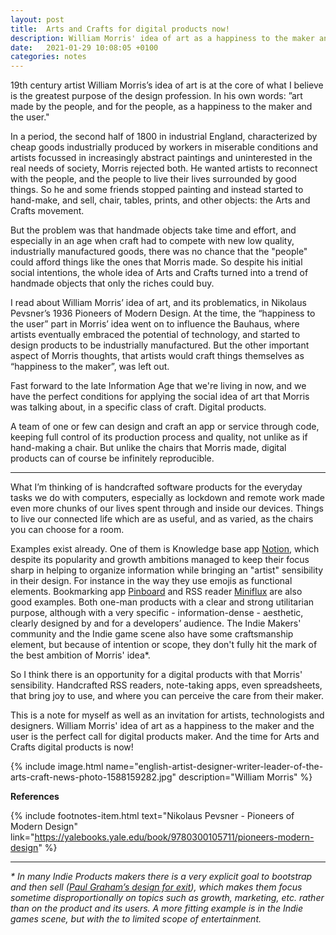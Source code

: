```yaml
---
layout: post
title:  Arts and Crafts for digital products now!
description: William Morris' idea of art as a happiness to the maker and the user is the perfect call for digital products designers
date:   2021-01-29 10:08:05 +0100
categories: notes
---
```



19th century artist William Morris’s idea of art is at the core of what I believe is the greatest purpose of the design profession. In his own words: ”art made by the people, and for the people, as a happiness to the maker and the user."

In a period, the second half of 1800 in industrial England, characterized by cheap goods industrially produced by workers in miserable conditions and artists focussed in increasingly abstract paintings and uninterested in the real needs of society, Morris rejected both. He wanted artists to reconnect with the people, and the people to live their lives surrounded by good things. So he and some friends stopped painting and instead started to hand-make, and sell, chair, tables, prints, and other objects: the Arts and Crafts movement.

But the problem was that handmade objects take time and effort, and especially in an age when craft had to compete with new low quality, industrially manufactured goods, there was no chance that the "people" could afford things like the ones that Morris made. So despite his initial social intentions, the whole idea of Arts and Crafts turned into a trend of handmade objects that only the riches could buy.

I read about William Morris’ idea of art, and its problematics, in Nikolaus Pevsner’s 1936 Pioneers of Modern Design. At the time, the “happiness to the user” part in Morris’ idea went on to influence the Bauhaus, where artists eventually embraced the potential of technology, and started to design products to be industrially manufactured. But the other important aspect of Morris thoughts, that artists would craft things themselves as “happiness to the maker”, was left out.

Fast forward to the late Information Age that we're living in now, and we have the perfect conditions for applying the social idea of art that Morris was talking about, in a specific class of craft. Digital products.

A team of one or few can design and craft an app or service through code, keeping full control of its production process and quality, not unlike as if hand-making a chair. But unlike the chairs that Morris made, digital products can of course be infinitely reproducible.

---


What I’m thinking of is handcrafted software products for the everyday tasks we do with computers, especially as lockdown and remote work made even more chunks of our lives spent through and inside our devices. Things to live our connected life which are as useful, and as varied, as the chairs you can choose for a room.

Examples exist already. One of them is Knowledge base app [Notion](https://www.notion.so/about), which despite its popularity and growth ambitions managed to keep their focus sharp in helping to organize information while bringing an "artist" sensibility in their design. For instance in the way they use emojis as functional elements. Bookmarking app [Pinboard](https://pinboard.in/) and RSS reader [Miniflux](https://miniflux.app/) are also good examples. Both one-man products with a clear and strong utilitarian purpose, although with a very specific - information-dense -  aesthetic, clearly designed by and for a developers’ audience. The Indie Makers' community and the Indie game scene also have some craftsmanship element, but because of intention or scope, they don't fully hit the mark of the best ambition of Morris' idea*.

So I think there is an opportunity for a digital products with that Morris' sensibility. Handcrafted RSS readers, note-taking apps, even spreadsheets, that bring joy to use, and where you can perceive the care from their maker.

This is a note for myself as well as an invitation for artists, technologists and designers. William Morris' idea of art as a happiness to the maker and the user is the perfect call for digital products maker. And the time for Arts and Crafts digital products is now!


{% include image.html name="english-artist-designer-writer-leader-of-the-arts-craft-news-photo-1588159282.jpg" description="William Morris" %}


**References**




{% include footnotes-item.html text="Nikolaus Pevsner - Pioneers of Modern Design" link="https://yalebooks.yale.edu/book/9780300105711/pioneers-modern-design" %}


------


_* In many Indie Products makers there is a very explicit goal to bootstrap and then sell ([Paul Graham’s design for exit](http://www.paulgraham.com/ideas.html)), which makes them focus sometime disproportionally on topics such as growth, marketing, etc. rather than on the product and its users. A more fitting example is in the Indie games scene, but with the to limited scope of entertainment._
